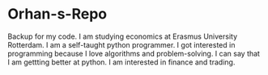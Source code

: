 # Orhan-s-Repo
Backup for my code.
I am studying economics at Erasmus University Rotterdam. I am a self-taught python programmer. I got interested in programming because I love algorithms and problem-solving. I can say that I am gettting better at python. 
I am interested in finance and trading.
